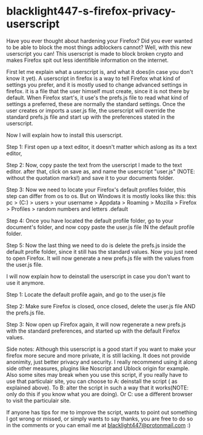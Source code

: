 # blacklight447-s-firefox-privacy-userscript
Have you ever thought about hardening your Firefox? 
Did you ever wanted to be able to block the most things adblockers cannot? Well, with this new userscript you can!
This userscript is made to block broken crypto and makes Firefox spit out less identifible information on the internet.


First let me explain what a userscript is, and what it does(in case you don't know it yet).
A userscript in firefox is a way to tell Firefox what kind of settings you prefer, and it is mostly used to change advanced settings in firefox.
it is a file that the user himself must create, since it is not there by default.
When Firefox start's, it use's the prefs.js file to read what kind of settings a preferred, 
these are normally the standard settings.
Once the user creates or imports a user.js file, the userscript 
will override the standard prefs.js file and start up with the preferences stated in the userscript.

Now I will explain how to install this userscript.

Step 1: First open up a text editor, it doesn't matter which aslong as its a text editor,  

Step 2: Now, copy paste the text from the userscript I made to the text editor. 
        after that, click on save as, and name the userscript "user.js" (NOTE: without the quotation marks!)
        and save it to your documents folder.

Step 3: Now we need to locate your Firefox's default profiles folder, this step can differ from os to os. 
        But on Windows it is mostly looks like this: 
        this pc > (C:) > users > your username > Appdata > Roaming > Mozilla > Firefox > Profiles > random numbers and letters .default

Step 4: Once you have located the default profile folder, go to your document's folder, 
        and now copy paste the user.js file IN the default profile folder.

Step 5: Now the last thing we need to do is delete the prefs.js inside the default profle folder, since it still has the standard values.
        Now you just need to open Firefox. It will now generate a new prefs.js file with the values from the user.js file.


I will now explain how to deinstall the userscript in case you don't want to use it anymore.

Step 1: Locate the default profile again, and go to the user.js file

Step 2: Make sure Firefox is closed, once closed, delete the user.js file AND the prefs.js file.

Step 3: Now open up Firefox again, it will now regenerate a new prefs.js with the standard preferences, 
        and started up with the default Firefox values.

Side notes:
Although this userscript is a good start if you want to make your firefox more secure and more private, it is still lacking.
It does not provide anonimity, just better privacy and security. I really recommend using it along side other measures, 
plugins like Noscript and Ublock origin for example.
Also some sites may break when you use this script, if you really have to use that particulair site, you can choose to A: deinstall the script ( as explained above).
To B: alter the script in such a way that it works(NOTE: only do this if you know what you are doing).
Or C: use a different browser to visit the particulair site.

If anyone has tips for me to improve the script, wants to point out something I got wrong or missed, or simply wants to say thanks,
you are free to do so in the comments or you can email me at blacklight447@protonmail.com :) 
